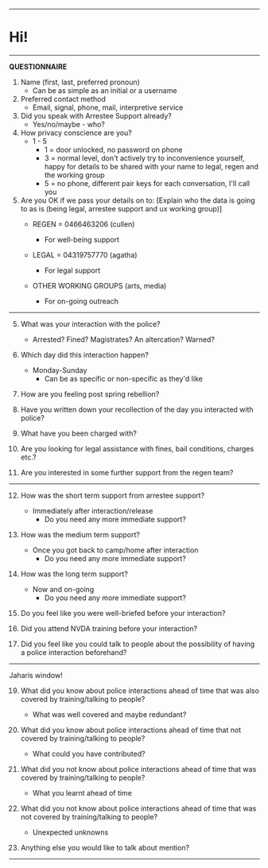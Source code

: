 ------
# Hi!
----
**QUESTIONNAIRE**
1. Name (first, last, preferred pronoun)
    -  Can be as simple as an initial or a username
2.  Preferred contact method
    -   Email, signal, phone, mail, interpretive service
3.  Did you speak with Arrestee Support already?
    - Yes/no/maybe - who?
4.  How privacy conscience are you?
    -  1 - 5
	    - 1 = door unlocked, no password on phone
	    - 3 = normal level, don't actively try to inconvenience yourself, happy for details to be shared with your name to legal, regen and
    the working group
	    - 5 = no phone, different pair keys for each conversation, I'll call you
 5.  Are you OK if we pass your details on to: [Explain who the data is going to as is (being legal, arrestee support and ux working
    group)]
	    -  REGEN = 0466463206 (cullen)
		    -  For well-being support
	    -  LEGAL = 04319757770 (agatha)

		    - For legal support

	    -  OTHER WORKING GROUPS (arts, media)

		    -  For on-going outreach
----
5. What was your interaction with the police?

    -  Arrested? Fined? Magistrates? An altercation? Warned?

6.  Which day did this interaction happen?
	- Monday-Sunday
		- Can be as specific or non-specific as they'd like
7. How are you feeling post spring rebellion?

8. Have you written down your recollection of the day you interacted with police?

9. What have you been charged with?

10. Are you looking for legal assistance with fines, bail conditions, charges etc.?

11. Are you interested in some further support from the regen team?
    
----

12. How was the short term support from arrestee support?

	- Immediately after interaction/release
		- Do you need any more immediate support?

13. How was the medium term support?
	- Once you got back to camp/home after interaction
		- Do you need any more immediate support?

14.  How was the long term support?
	 - Now and on-going
		 - Do you need any more immediate support?

16. Do you feel like you were well-briefed before your interaction?

17. Did you attend NVDA training before your interaction?

18. Did you feel like you could talk to people about the possibility of having a police interaction beforehand?
----
Jaharis window!

19.  What did you know about police interactions ahead of time that was also covered by training/talking to people?

	   - What was well covered and maybe redundant?

20. What did you know about police interactions ahead of time that not covered by training/talking to people?

	- What could you have contributed?

21. What did you not know about police interactions ahead of time that was covered by training/talking to people?

	- What you learnt ahead of time

22. What did you not know about police interactions ahead of time that was not covered by training/talking to people?

	- Unexpected unknowns

23.  Anything else you would like to talk about mention?
----
